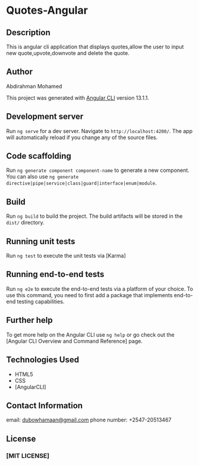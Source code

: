 # Quotes-Angular

## Description
This is angular cli application that displays quotes,allow the user to input new quote,upvote,downvote and delete the quote.

## Author
Abdirahman Mohamed

This project was generated with [Angular CLI](https://github.com/angular/angular-cli) version 13.1.1.

## Development server

Run `ng serve` for a dev server. Navigate to `http://localhost:4200/`. The app will automatically reload if you change any of the source files.

## Code scaffolding

Run `ng generate component component-name` to generate a new component. You can also use `ng generate directive|pipe|service|class|guard|interface|enum|module`.

## Build

Run `ng build` to build the project. The build artifacts will be stored in the `dist/` directory.

## Running unit tests

Run `ng test` to execute the unit tests via [Karma]

## Running end-to-end tests

Run `ng e2e` to execute the end-to-end tests via a platform of your choice. To use this command, you need to first add a package that implements end-to-end testing capabilities.

## Further help

To get more help on the Angular CLI use `ng help` or go check out the [Angular CLI Overview and Command Reference] page.

## Technologies Used
* HTML5
* CSS 
* [AngularCLI]

## Contact Information
email: dubowhamaan@gmail.com
phone number: +2547-20513467

## License
### [MIT LICENSE]